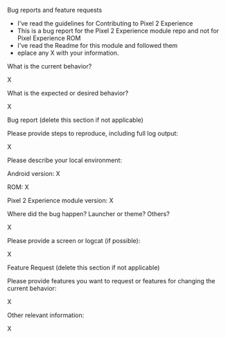 Bug reports and feature requests
- I've read the guidelines for Contributing to Pixel 2 Experience
- This is a bug report for the Pixel 2 Experience module repo and not for Pixel Experience ROM
- I've read the Readme for this module and followed them
- eplace any X with your information.

What is the current behavior?

X

What is the expected or desired behavior?

X

Bug report
(delete this section if not applicable)

Please provide steps to reproduce, including full log output:

X

Please describe your local environment:

Android version: X

ROM: X

Pixel 2 Experience module version: X

Where did the bug happen? Launcher or theme? Others?

X

Please provide a screen or logcat (if possible):

X

Feature Request
(delete this section if not applicable)

Please provide features you want to request or features for changing the current behavior:

X

Other relevant information:

X
